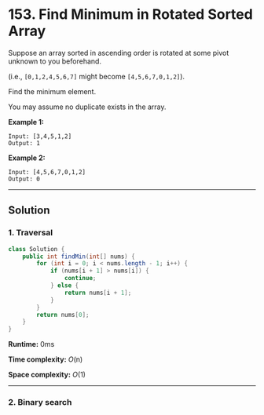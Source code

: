# 153. Find Minimum in Rotated Sorted Array

Suppose an array sorted in ascending order is rotated at some pivot unknown to you beforehand.

(i.e.,  `[0,1,2,4,5,6,7]` might become  `[4,5,6,7,0,1,2]`).

Find the minimum element.

You may assume no duplicate exists in the array.

**Example 1:**

```
Input: [3,4,5,1,2] 
Output: 1
```

**Example 2:**

```
Input: [4,5,6,7,0,1,2]
Output: 0
```

---

## Solution

### 1. Traversal

```java
class Solution {
    public int findMin(int[] nums) {
        for (int i = 0; i < nums.length - 1; i++) {
            if (nums[i + 1] > nums[i]) {
                continue;
            } else {
                return nums[i + 1];
            }
        }
        return nums[0];
    }
}
```

**Runtime:** 0ms

**Time complexity:** *O*(n)

**Space complexity:** *O*(1)

---

### 2. Binary search

